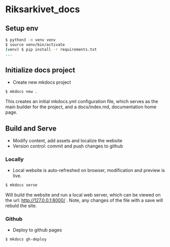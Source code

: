 # Riksarkivet_docs

## Setup env

```bash
$ python3 -m venv venv
$ source venv/bin/activate
(venv) $ pip install -r requirements.txt
...
```

## Initialize docs project

- Create new mkdocs project

```bash
$ mkdocs new .
```

This creates an initial mkdocs.yml configuration file, which serves as the main builder for the project, and a docs/index.md, documentation home page.

## Build and Serve

- Modify content, add assets and localize the website
- Version control: commit and push changes to github

### Locally

- Local website is auto-refreshed on browser, modification and preview is live.

```bash
$ mkdocs serve
```

Will build the website and run a local web server, which can be viewed on the url: http://127.0.0.1:8000/ . Note, any changes of the file with a save will rebuld the site.

### Github

- Deploy to github pages

```bash
$ mkdocs gh-deploy
```
